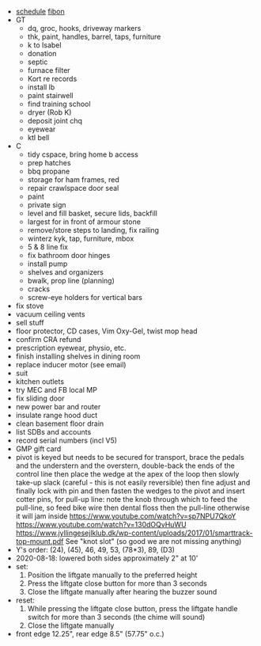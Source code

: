 - [schedule](schedule.html) [fibon](fibon.html)
- GT
  - dq, groc, hooks, driveway markers
  - thk, paint, handles, barrel, taps, furniture
  - k to Isabel
  - donation
  - septic
  - furnace filter
  - Kort re records
  - install lb
  - paint stairwell
  - find training school
  - dryer (Rob K)
  - deposit joint chq
  - eyewear
  - ktl bell
- C
  - tidy cspace, bring home b access
  - prep hatches
  - bbq propane
  - storage for ham frames, red
  - repair crawlspace door seal
  - paint
  - private sign
  - level and fill basket, secure lids, backfill
  - largest for in front of armour stone
  - remove/store steps to landing, fix railing
  - winterz kyk, tap, furniture, mbox
  - 5 & 8 line fix
  - fix bathroom door hinges
  - install pump
  - shelves and organizers
  - bwalk, prop line (planning)
  - cracks
  - screw-eye holders for vertical bars
- fix stove
- vacuum ceiling vents
- sell stuff
- floor protector, CD cases, Vim Oxy-Gel, twist mop head
- confirm CRA refund
- prescription eyewear, physio, etc.
- finish installing shelves in dining room
- replace inducer motor (see email)
- suit
- kitchen outlets
- try MEC and FB local MP
- fix sliding door
- new power bar and router
- insulate range hood duct
- clean basement floor drain
- list SDBs and accounts
- record serial numbers (incl V5)
- GMP gift card
- pivot is keyed but needs to be secured for transport, brace the pedals and the understern and the overstern, double-back the ends of the control line then place the wedge at the apex of the loop then slowly take-up slack (careful - this is not easily reversible) then fine adjust and finally lock with pin and then fasten the wedges to the pivot and insert cotter pins, for pull-up line: note the knob through which to feed the pull-line, so feed bike wire then dental floss then the pull-line otherwise it will jam inside https://www.youtube.com/watch?v=sp7NPU7QkoY https://www.youtube.com/watch?v=130dOQvHuWU https://www.jyllingesejlklub.dk/wp-content/uploads/2017/01/smarttrack-top-mount.pdf See "knot slot" (so good we are not missing anything)
- Y's order: (24), (45), 46, 49, 53, (78*3), 89, (D3)
- 2020-08-18: lowered both sides approximately 2" at 10'
- set:
  1. Position the liftgate manually to the preferred height
  1. Press the liftgate close button for more than 3 seconds
  1. Close the liftgate manually after hearing the buzzer sound
- reset:
  1. While pressing the liftgate close button, press the liftgate handle switch for more than 3 seconds (the chime will sound)
  1. Close the liftgate manually
- front edge 12.25", rear edge 8.5" (57.75" o.c.)
